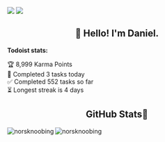 ![](https://komarev.com/ghpvc/?username=NorskNoobing&style=flat-square) <!-- PSGallery-Downloads:START -->[![](https://img.shields.io/badge/PSGallery%20Downloads-1,063-blue?style=flat-square&logo=powershell)](https://www.powershellgallery.com/profiles/NorskNoobing)<!-- PSGallery-Downloads:END -->
<h2 align="center">👋 Hello! I'm Daniel.</h2>
<p align="center">
  <!--
  <a href="https://blog.athulcyriac.in">Website</a> 
  • -->

  
<b>Todoist stats:</b>
  <!-- TODO-IST:START -->
🏆  8,999 Karma Points           
🌸  Completed 3 tasks today           
✅  Completed 552 tasks so far           
⏳  Longest streak is 4 days
<!-- TODO-IST:END -->
</p>

<h2 align="center">GitHub Stats🐙</h2>
<p><img align="left" src="https://github-readme-stats.vercel.app/api?username=norsknoobing&show_icons=true&theme=dracula&locale=en&count_private=true&rank_icon=github" alt="norsknoobing" /></p>
<p><img align="center" src="https://github-readme-stats.vercel.app/api/top-langs?username=norsknoobing&show_icons=true&theme=dracula&locale=en&layout=compact" alt="norsknoobing" /></p>
